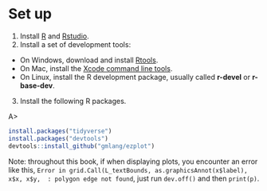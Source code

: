 # Set up

1. Install [R](http://www.r-project.org) and [Rstudio](http://www.rstudio.com/products/rstudio/download/).
2. Install a set of development tools:
* On Windows, download and install [Rtools](http://cran.r-project.org/bin/windows/Rtools/). 
* On Mac, install the [Xcode command line tools](https://developer.apple.com/downloads). 
* On Linux, install the R development package, usually called **r-devel** or **r-base-dev**.
3. Install the following R packages.

A>
```r
install.packages("tidyverse")
install.packages("devtools")
devtools::install_github("gmlang/ezplot")
```

Note: throughout this book, if when displaying plots, you encounter an error like this,
`Error in grid.Call(L_textBounds, as.graphicsAnnot(x$label), x$x, x$y,  : polygon edge not found`, just run `dev.off()` and then `print(p)`.